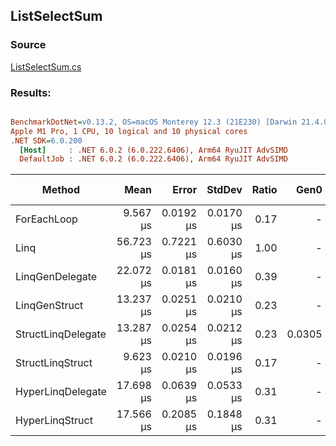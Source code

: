 ﻿## ListSelectSum

### Source
[ListSelectSum.cs](../../LinqGen.Benchmarks/Cases/ListSelectSum.cs)

### Results:
``` ini

BenchmarkDotNet=v0.13.2, OS=macOS Monterey 12.3 (21E230) [Darwin 21.4.0]
Apple M1 Pro, 1 CPU, 10 logical and 10 physical cores
.NET SDK=6.0.200
  [Host]     : .NET 6.0.2 (6.0.222.6406), Arm64 RyuJIT AdvSIMD
  DefaultJob : .NET 6.0.2 (6.0.222.6406), Arm64 RyuJIT AdvSIMD


```
|             Method |      Mean |     Error |    StdDev | Ratio |   Gen0 | Allocated | Alloc Ratio |
|------------------- |----------:|----------:|----------:|------:|-------:|----------:|------------:|
|        ForEachLoop |  9.567 μs | 0.0192 μs | 0.0170 μs |  0.17 |      - |         - |        0.00 |
|               Linq | 56.723 μs | 0.7221 μs | 0.6030 μs |  1.00 |      - |      72 B |        1.00 |
|    LinqGenDelegate | 22.072 μs | 0.0181 μs | 0.0160 μs |  0.39 |      - |         - |        0.00 |
|      LinqGenStruct | 13.237 μs | 0.0251 μs | 0.0210 μs |  0.23 |      - |         - |        0.00 |
| StructLinqDelegate | 13.287 μs | 0.0254 μs | 0.0212 μs |  0.23 | 0.0305 |      64 B |        0.89 |
|   StructLinqStruct |  9.623 μs | 0.0210 μs | 0.0196 μs |  0.17 |      - |         - |        0.00 |
|  HyperLinqDelegate | 17.698 μs | 0.0639 μs | 0.0533 μs |  0.31 |      - |         - |        0.00 |
|    HyperLinqStruct | 17.566 μs | 0.2085 μs | 0.1848 μs |  0.31 |      - |         - |        0.00 |
